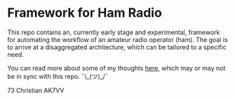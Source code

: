 # Framework for Ham Radio

This repo contains an, currently early stage and experimental, framework for automating the workflow of an amateur radio operator (ham).  The goal is to arrive at a disaggregated architecture, which can be tailored to a specific need.

You can read more about some of my thoughts [here](https://holdmybeer.io/2024/06/04/ham-stack-modernizing-the-wheel/), which may or may not be in sync with this repo. ¯\\\_(ツ)\_/¯

73 Christian AK7VV
